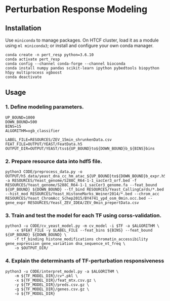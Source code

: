 # Perturbation Response Modeling

## Installation

Use `miniconda` to manage packages. On HTCF cluster, load it as a module using `ml miniconda3`; or install and configure your own conda manager. 

```
conda create -n pert_resp python=3.6.10
conda activate pert_resp
conda config --channel conda-forge --channel bioconda
conda install numpy pandas scikit-learn ipython pybedtools biopython h5py multiprocess xgboost
conda deactivate
```

## Usage

### 1. Define modeling parameters.

```
UP_BOUND=1000
DOWN_BOUND=500
BINS=15
ALGORITHM=xgb_classifier

LABEL_FILE=RESOURCES/ZEV_15min_shrunkenData.csv
FEAT_FILE=OUTPUT/YEAST/FeatData.h5
OUTPUT_DIR=OUTPUT/YEAST/tss${UP_BOUND}to${DOWN_BOUND}b_${BINS}bins
```

### 2. Prepare resource data into hdf5 file.

```
python3 CODE/preprocess_data.py -o OUTPUT/h5_data/yeast_dna_cc_hm_atac_${UP_BOUND}to${DOWN_BOUND}b_expr.h5 -a RESOURCES/Yeast_genome/S288C_R64-1-1_sacCer3_orf.bed -f RESOURCES/Yeast_genome/S288C_R64-1-1_sacCer3_genome.fa --feat_bound ${UP_BOUND} ${DOWN_BOUND} --tf_bind RESOURCES/Yeast_CallingCards/*.bed --hist_mod RESOURCES/Yeast_HistoneMarks_Weiner2014/*.bed --chrom_acc RESOURCES/Yeast_ChromAcc_Schep2015/BY4741_ypd_osm_0min.occ.bed --gene_expr RESOURCES/Yeast_ZEV_IDEA/ZEV_0min_prepertData.csv 
```

### 3. Train and test the model for each TF using corss-validation.

```
python3 -u CODE/cv_yeast_model.py -m cv_model -i $TF -a $ALGORITHM \
	-x $FEAT_FILE -y $LABEL_FILE --feat_bins ${BINS} --feat_bound ${UP_BOUND} ${DOWN_BOUND} \
	-f tf_binding histone_modifications chromatin_accessibility gene_expression gene_variation dna_sequence_nt_freq \
	-o $OUTPUT_DIR/
```

### 4. Explain the determinants of TF-perturbation responsiveness
```
python3 -u CODE/interpret_model.py -a $ALGORITHM \
	-m ${TF_MODEL_DIR}/cv*.pkl \
	-x ${TF_MODEL_DIR}/feat_mtx.csv.gz \
	-y ${TF_MODEL_DIR}/preds.csv.gz \
	-g ${TF_MODEL_DIR}/genes.csv.gz \
	-o ${TF_MODEL_DIR}
```

